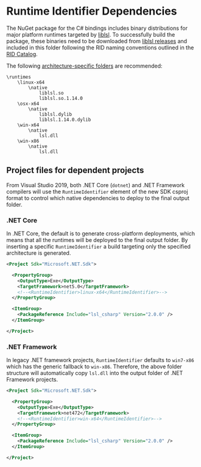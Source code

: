 # Runtime Identifier Dependencies

The NuGet package for the C# bindings includes binary distributions for major platform runtimes targeted by [liblsl](https://github.com/sccn/liblsl). To successfully build the package, these binaries need to be downloaded from [liblsl releases](https://github.com/sccn/liblsl/releases) and included in this folder following the RID naming conventions outlined in the [RID Catalog](https://docs.microsoft.com/en-us/dotnet/core/rid-catalog).

The following [architecture-specific folders](https://docs.microsoft.com/en-us/nuget/create-packages/supporting-multiple-target-frameworks#architecture-specific-folders) are recommended:

```
\runtimes
    \linux-x64
        \native
            liblsl.so
            liblsl.so.1.14.0
    \osx-x64
        \native
            liblsl.dylib
            liblsl.1.14.0.dylib
    \win-x64
        \native
            lsl.dll
    \win-x86
        \native
            lsl.dll
```

## Project files for dependent projects

From Visual Studio 2019, both .NET Core (`dotnet`) and .NET Framework compilers will use the `RuntimeIdentifier` element of the new SDK csproj format to control which native dependencies to deploy to the final output folder.

### .NET Core
In .NET Core, the default is to generate cross-platform deployments, which means that all the runtimes will be deployed to the final output folder. By inserting a specific `RuntimeIdentifier` a build targeting only the specified architecture is generated.

```xml
<Project Sdk="Microsoft.NET.Sdk">

  <PropertyGroup>
    <OutputType>Exe</OutputType>
    <TargetFramework>net5.0</TargetFramework>
    <!--<RuntimeIdentifier>linux-x64</RuntimeIdentifier>-->
  </PropertyGroup>

  <ItemGroup>
    <PackageReference Include="lsl_csharp" Version="2.0.0" />
  </ItemGroup>

</Project>
```

### .NET Framework
In legacy .NET framework projects, `RuntimeIdentifier` defaults to `win7-x86` which has the generic fallback to `win-x86`. Therefore, the above folder structure will automatically copy `lsl.dll` into the output folder of .NET Framework projects.

```xml
<Project Sdk="Microsoft.NET.Sdk">

  <PropertyGroup>
    <OutputType>Exe</OutputType>
    <TargetFramework>net472</TargetFramework>
    <!--<RuntimeIdentifier>win-x64</RuntimeIdentifier>-->
  </PropertyGroup>

  <ItemGroup>
    <PackageReference Include="lsl_csharp" Version="2.0.0" />
  </ItemGroup>

</Project>
```